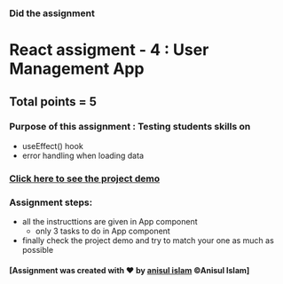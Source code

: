 ### Did the assignment
# React assigment - 4 : User Management App

## Total points = 5

### Purpose of this assignment : Testing students skills on

- useEffect() hook
- error handling when loading data

### [Click here to see the project demo](https://users-mgt-app.netlify.app/)

### Assignment steps:

- all the instructtions are given in App component
  - only 3 tasks to do in App component
- finally check the project demo and try to match your one as much as possible

#### [Assignment was created with &hearts; by [anisul islam](https://www.youtube.com/c/anisulislamrubel) &copy;Anisul Islam]
